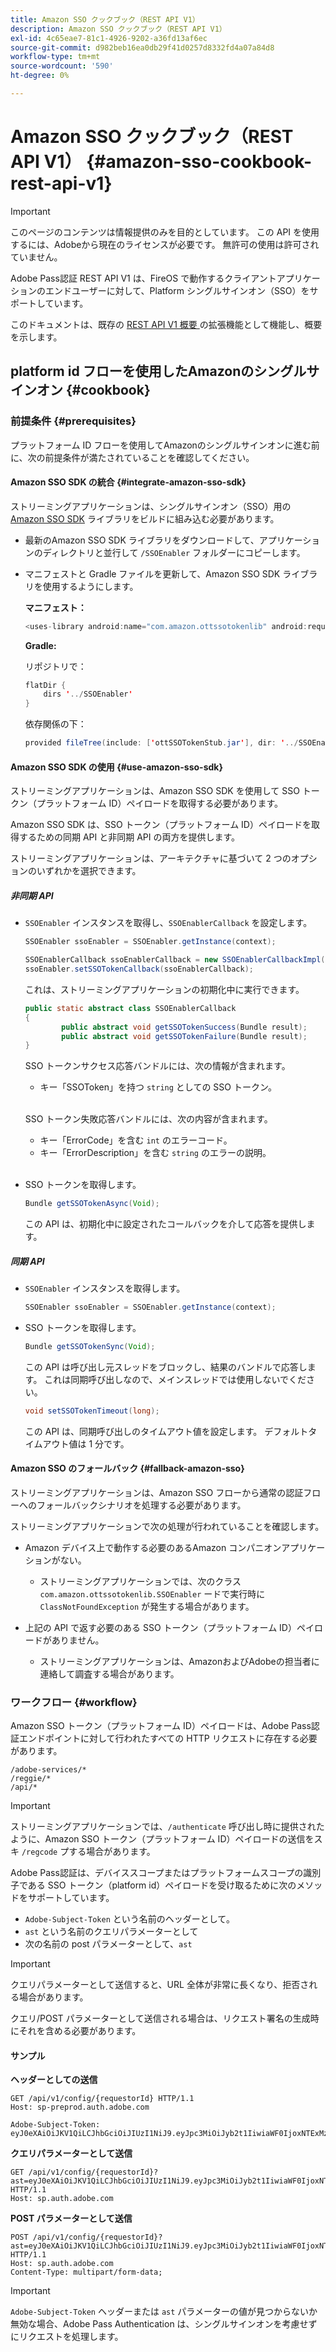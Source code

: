 ```yaml
---
title: Amazon SSO クックブック（REST API V1）
description: Amazon SSO クックブック（REST API V1）
exl-id: 4c65eae7-81c1-4926-9202-a36fd13af6ec
source-git-commit: d982beb16ea0db29f41d0257d8332fd4a07a84d8
workflow-type: tm+mt
source-wordcount: '590'
ht-degree: 0%

---
```


# Amazon SSO クックブック（REST API V1） {#amazon-sso-cookbook-rest-api-v1}

>[!IMPORTANT]
>
>このページのコンテンツは情報提供のみを目的としています。 この API を使用するには、Adobeから現在のライセンスが必要です。 無許可の使用は許可されていません。

Adobe Pass認証 REST API V1 は、FireOS で動作するクライアントアプリケーションのエンドユーザーに対して、Platform シングルサインオン（SSO）をサポートしています。

このドキュメントは、既存の [REST API V1 概要 ](/help/authentication/integration-guide-programmers/legacy/rest-api-v1/apis/rest-api-overview.md) の拡張機能として機能し、概要を示します。

## platform id フローを使用したAmazonのシングルサインオン {#cookbook}

### 前提条件 {#prerequisites}

プラットフォーム ID フローを使用してAmazonのシングルサインオンに進む前に、次の前提条件が満たされていることを確認してください。

#### Amazon SSO SDK の統合 {#integrate-amazon-sso-sdk}

ストリーミングアプリケーションは、シングルサインオン（SSO）用の [Amazon SSO SDK](https://tve.zendesk.com/hc/en-us/article_attachments/360064368131/ottSSOTokenLib_v1.jar) ライブラリをビルドに組み込む必要があります。

* 最新のAmazon SSO SDK ライブラリをダウンロードして、アプリケーションのディレクトリと並行して `/SSOEnabler` フォルダーにコピーします。

* マニフェストと Gradle ファイルを更新して、Amazon SSO SDK ライブラリを使用するようにします。

  **マニフェスト：**

  ```JAVA
  <uses-library android:name="com.amazon.ottssotokenlib" android:required="false">
  ```

  **Gradle:**

  リポジトリで：

  ```JAVA
  flatDir {
      dirs '../SSOEnabler'
  }
  ```

  依存関係の下：

  ```JAVA
  provided fileTree(include: ['ottSSOTokenStub.jar'], dir: '../SSOEnabler')
  ```

#### Amazon SSO SDK の使用 {#use-amazon-sso-sdk}

ストリーミングアプリケーションは、Amazon SSO SDK を使用して SSO トークン（プラットフォーム ID）ペイロードを取得する必要があります。

Amazon SSO SDK は、SSO トークン（プラットフォーム ID）ペイロードを取得するための同期 API と非同期 API の両方を提供します。

ストリーミングアプリケーションは、アーキテクチャに基づいて 2 つのオプションのいずれかを選択できます。

##### 非同期 API

* `SSOEnabler` インスタンスを取得し、`SSOEnablerCallback` を設定します。

  ```JAVA
  SSOEnabler ssoEnabler = SSOEnabler.getInstance(context);
  
  SSOEnablerCallback ssoEnablerCallback = new SSOEnablerCallbackImpl();
  ssoEnabler.setSSOTokenCallback(ssoEnablerCallback);
  ```

  これは、ストリーミングアプリケーションの初期化中に実行できます。

  ```JAVA
  public static abstract class SSOEnablerCallback
  {
          public abstract void getSSOTokenSuccess(Bundle result);
          public abstract void getSSOTokenFailure(Bundle result);
  }
  ```

  SSO トークンサクセス応答バンドルには、次の情報が含まれます。
   * キー「SSOToken」を持つ `string` としての SSO トークン。

  <br/>

  SSO トークン失敗応答バンドルには、次の内容が含まれます。
   * キー「ErrorCode」を含む `int` のエラーコード。
   * キー「ErrorDescription」を含む `string` のエラーの説明。

  <br/>

* SSO トークンを取得します。

  ```JAVA
  Bundle getSSOTokenAsync(Void);
  ```

  この API は、初期化中に設定されたコールバックを介して応答を提供します。

##### 同期 API

* `SSOEnabler` インスタンスを取得します。

  ```JAVA
  SSOEnabler ssoEnabler = SSOEnabler.getInstance(context);
  ```

* SSO トークンを取得します。

  ```JAVA
  Bundle getSSOTokenSync(Void);
  ```

  この API は呼び出し元スレッドをブロックし、結果のバンドルで応答します。 これは同期呼び出しなので、メインスレッドでは使用しないでください。

  ```JAVA
  void setSSOTokenTimeout(long);
  ```

  この API は、同期呼び出しのタイムアウト値を設定します。 デフォルトタイムアウト値は 1 分です。

#### Amazon SSO のフォールバック {#fallback-amazon-sso}

ストリーミングアプリケーションは、Amazon SSO フローから通常の認証フローへのフォールバックシナリオを処理する必要があります。

ストリーミングアプリケーションで次の処理が行われていることを確認します。

* Amazon デバイス上で動作する必要のあるAmazon コンパニオンアプリケーションがない。
   * ストリーミングアプリケーションでは、次のクラス `com.amazon.ottssotokenlib.SSOEnabler` ードで実行時に `ClassNotFoundException` が発生する場合があります。

* 上記の API で返す必要のある SSO トークン（プラットフォーム ID）ペイロードがありません。
   * ストリーミングアプリケーションは、AmazonおよびAdobeの担当者に連絡して調査する場合があります。

### ワークフロー {#workflow}

Amazon SSO トークン（プラットフォーム ID）ペイロードは、Adobe Pass認証エンドポイントに対して行われたすべての HTTP リクエストに存在する必要があります。

```
/adobe-services/*
/reggie/*
/api/*
```

>[!IMPORTANT]
> 
> ストリーミングアプリケーションでは、`/authenticate` 呼び出し時に提供されたように、Amazon SSO トークン（プラットフォーム ID）ペイロードの送信をスキ `/regcode` プする場合があります。

Adobe Pass認証は、デバイススコープまたはプラットフォームスコープの識別子である SSO トークン（platform id）ペイロードを受け取るために次のメソッドをサポートしています。

* `Adobe-Subject-Token` という名前のヘッダーとして。
* `ast` という名前のクエリパラメーターとして
* 次の名前の post パラメーターとして、`ast`

>[!IMPORTANT]
>
> クエリパラメーターとして送信すると、URL 全体が非常に長くなり、拒否される場合があります。
>
> クエリ/POST パラメーターとして送信される場合は、リクエスト署名の生成時にそれを含める必要があります。

#### サンプル

**ヘッダーとしての送信**

```HTTPS
GET /api/v1/config/{requestorId} HTTP/1.1 
Host: sp-preprod.auth.adobe.com

Adobe-Subject-Token: eyJ0eXAiOiJKV1QiLCJhbGciOiJIUzI1NiJ9.eyJpc3MiOiJyb2t1IiwiaWF0IjoxNTExMzY4ODAyLCJleHAiOjE1NDI5MDQ4MDIsImF1ZCI6ImFkb2JlIiwic3ViIjoiNWZjYzMwODctYWJmZi00OGU4LWJhZTgtODQzODViZTFkMzQwIiwiZGlkIjoiY2FmZjQ1ZDAtM2NhMy00MDg3LWI2MjMtNjFkZjNhMmNlOWM4In0.JlBFhNhNCJCDXLwBjy5tt3PtPcqbMKEIGZ6sr2NA
```

**クエリパラメーターとして送信**

```HTTPS
GET /api/v1/config/{requestorId}?ast=eyJ0eXAiOiJKV1QiLCJhbGciOiJIUzI1NiJ9.eyJpc3MiOiJyb2t1IiwiaWF0IjoxNTExMzY4ODAyLCJleHAiOjE1NDI5MDQ4MDIsImF1ZCI6ImFkb2JlIiwic3ViIjoiNWZjYzMwODctYWJmZi00OGU4LWJhZTgtODQzODViZTFkMzQwIiwiZGlkIjoiY2FmZjQ1ZDAtM2NhMy00MDg3LWI2MjMtNjFkZjNhMmNlOWM4In0.JlBFhNhNCJCDXLwBjy5tt3PtPcqbMKEIGZ6sr2NA HTTP/1.1
Host: sp.auth.adobe.com
```

**POST パラメーターとして送信**

```HTTPS
POST /api/v1/config/{requestorId}?ast=eyJ0eXAiOiJKV1QiLCJhbGciOiJIUzI1NiJ9.eyJpc3MiOiJyb2t1IiwiaWF0IjoxNTExMzY4ODAyLCJleHAiOjE1NDI5MDQ4MDIsImF1ZCI6ImFkb2JlIiwic3ViIjoiNWZjYzMwODctYWJmZi00OGU4LWJhZTgtODQzODViZTFkMzQwIiwiZGlkIjoiY2FmZjQ1ZDAtM2NhMy00MDg3LWI2MjMtNjFkZjNhMmNlOWM4In0.Jl\_BFhN\_h\_NCJCDXLwBjy5tt3PtPcqbMKEIGZ6sr2NA HTTP/1.1
Host: sp.auth.adobe.com 
Content-Type: multipart/form-data;
```

>[!IMPORTANT]
>
> `Adobe-Subject-Token` ヘッダーまたは `ast` パラメーターの値が見つからないか無効な場合、Adobe Pass Authentication は、シングルサインオンを考慮せずにリクエストを処理します。
